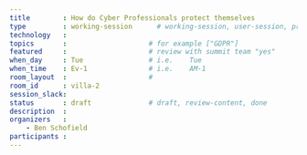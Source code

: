 ```yaml
---
title        : How do Cyber Professionals protect themselves
type         : working-session      # working-session, user-session, product-session
technology   :
topics       :                    # for example ["GDPR"]
featured     :                    # review with summit team "yes"
when_day     : Tue                # i.e.    Tue
when_time    : Ev-1               # i.e.    AM-1
room_layout  :                    #
room_id      : villa-2
session_slack: 
status       : draft              # draft, review-content, done
description  :
organizers   :
    - Ben Schofield
participants :
---
```



<!--(add intro)

## WHY

(How do we get the business people interested in (and putting a value on) security.  They need to understand how exposed they are, high profile celebrities and major company execs will have active cyber protection programmes.  How can we share basic good cyber hygiene good practice to help those outside the cyber community )

## What

(...)

## Outcomes

(...)

## References

(...)


## Previous-->
